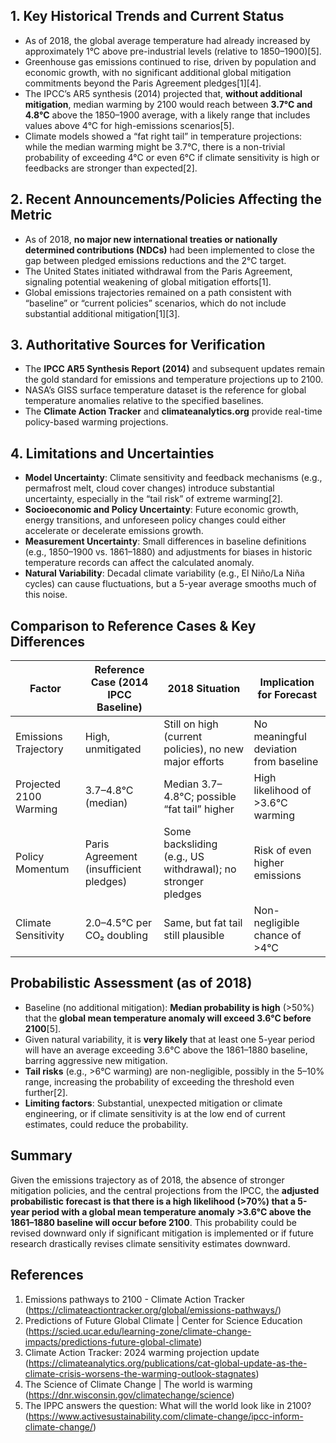 ## 1. Key Historical Trends and Current Status

- As of 2018, the global average temperature had already increased by approximately 1°C above pre-industrial levels (relative to 1850–1900)[5].
- Greenhouse gas emissions continued to rise, driven by population and economic growth, with no significant additional global mitigation commitments beyond the Paris Agreement pledges[1][4].
- The IPCC’s AR5 synthesis (2014) projected that, **without additional mitigation**, median warming by 2100 would reach between **3.7°C and 4.8°C** above the 1850–1900 average, with a likely range that includes values above 4°C for high-emissions scenarios[5].
- Climate models showed a “fat right tail” in temperature projections: while the median warming might be 3.7°C, there is a non-trivial probability of exceeding 4°C or even 6°C if climate sensitivity is high or feedbacks are stronger than expected[2].

## 2. Recent Announcements/Policies Affecting the Metric

- As of 2018, **no major new international treaties or nationally determined contributions (NDCs)** had been implemented to close the gap between pledged emissions reductions and the 2°C target.
- The United States initiated withdrawal from the Paris Agreement, signaling potential weakening of global mitigation efforts[1].
- Global emissions trajectories remained on a path consistent with “baseline” or “current policies” scenarios, which do not include substantial additional mitigation[1][3].

## 3. Authoritative Sources for Verification

- The **IPCC AR5 Synthesis Report (2014)** and subsequent updates remain the gold standard for emissions and temperature projections up to 2100.
- NASA’s GISS surface temperature dataset is the reference for global temperature anomalies relative to the specified baselines.
- The **Climate Action Tracker** and **climateanalytics.org** provide real-time policy-based warming projections.

## 4. Limitations and Uncertainties

- **Model Uncertainty**: Climate sensitivity and feedback mechanisms (e.g., permafrost melt, cloud cover changes) introduce substantial uncertainty, especially in the “tail risk” of extreme warming[2].
- **Socioeconomic and Policy Uncertainty**: Future economic growth, energy transitions, and unforeseen policy changes could either accelerate or decelerate emissions growth.
- **Measurement Uncertainty**: Small differences in baseline definitions (e.g., 1850–1900 vs. 1861–1880) and adjustments for biases in historic temperature records can affect the calculated anomaly.
- **Natural Variability**: Decadal climate variability (e.g., El Niño/La Niña cycles) can cause fluctuations, but a 5-year average smooths much of this noise.

## Comparison to Reference Cases & Key Differences

| Factor                      | Reference Case (2014 IPCC Baseline)     | 2018 Situation                                               | Implication for Forecast                |
|-----------------------------|-----------------------------------------|--------------------------------------------------------------|-----------------------------------------|
| Emissions Trajectory        | High, unmitigated                       | Still on high (current policies), no new major efforts        | No meaningful deviation from baseline   |
| Projected 2100 Warming      | 3.7–4.8°C (median)                      | Median 3.7–4.8°C; possible “fat tail” higher                 | High likelihood of >3.6°C warming       |
| Policy Momentum             | Paris Agreement (insufficient pledges)  | Some backsliding (e.g., US withdrawal); no stronger pledges  | Risk of even higher emissions           |
| Climate Sensitivity         | 2.0–4.5°C per CO₂ doubling              | Same, but fat tail still plausible                           | Non-negligible chance of >4°C           |

## Probabilistic Assessment (as of 2018)

- Baseline (no additional mitigation): **Median probability is high** (>50%) that the **global mean temperature anomaly will exceed 3.6°C before 2100**[5].
- Given natural variability, it is **very likely** that at least one 5-year period will have an average exceeding 3.6°C above the 1861–1880 baseline, barring aggressive new mitigation.
- **Tail risks** (e.g., >6°C warming) are non-negligible, possibly in the 5–10% range, increasing the probability of exceeding the threshold even further[2].
- **Limiting factors**: Substantial, unexpected mitigation or climate engineering, or if climate sensitivity is at the low end of current estimates, could reduce the probability.

## Summary

Given the emissions trajectory as of 2018, the absence of stronger mitigation policies, and the central projections from the IPCC, the **adjusted probabilistic forecast is that there is a high likelihood (>70%) that a 5-year period with a global mean temperature anomaly >3.6°C above the 1861–1880 baseline will occur before 2100**. This probability could be revised downward only if significant mitigation is implemented or if future research drastically revises climate sensitivity estimates downward.

## References

1. Emissions pathways to 2100 - Climate Action Tracker (https://climateactiontracker.org/global/emissions-pathways/)
2. Predictions of Future Global Climate | Center for Science Education (https://scied.ucar.edu/learning-zone/climate-change-impacts/predictions-future-global-climate)
3. Climate Action Tracker: 2024 warming projection update (https://climateanalytics.org/publications/cat-global-update-as-the-climate-crisis-worsens-the-warming-outlook-stagnates)
4. The Science of Climate Change | The world is warming (https://dnr.wisconsin.gov/climatechange/science)
5. The IPPC answers the question: What will the world look like in 2100? (https://www.activesustainability.com/climate-change/ipcc-inform-climate-change/)